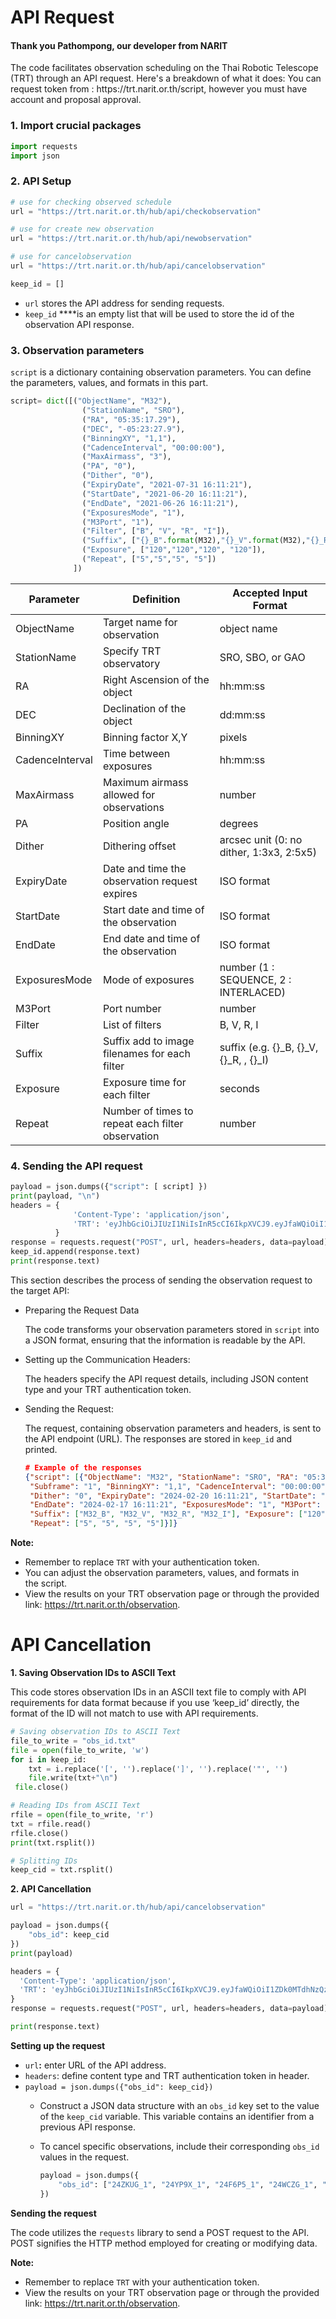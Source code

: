 # API Request
<h4>Thank you Pathompong, our developer from NARIT</h4> 
The code facilitates observation scheduling on the Thai Robotic Telescope (TRT) through an API request. Here's a breakdown of what it does:
You can request token from : <html>https://trt.narit.or.th/script</html>, however you must have account and proposal approval.

### **1. Import crucial packages**

```python
import requests
import json
```

### **2. API Setup**

```python
# use for checking observed schedule
url = "https://trt.narit.or.th/hub/api/checkobservation"

# use for create new observation  
url = "https://trt.narit.or.th/hub/api/newobservation"

# use for cancelobservation
url = "https://trt.narit.or.th/hub/api/cancelobservation"

keep_id = []
```

- `url` stores the API address for sending requests.
- `keep_id` ****is an empty list that will be used to store the id of the observation API response.

### **3. Observation parameters**

`script` is a dictionary containing observation parameters. You can define the parameters, values, and formats in this part.

```python
script= dict([("ObjectName", "M32"),                                                                                                 
                ("StationName", "SRO"),                                                                                              
                ("RA", "05:35:17.29"),                                                     
                ("DEC", "-05:23:27.9"),                                                   
                ("BinningXY", "1,1"),                                                                                                
                ("CadenceInterval", "00:00:00"),                                                                                     
                ("MaxAirmass", "3"),                                                                                                 
                ("PA", "0"),                                                                                                         
                ("Dither", "0"),                                                                                                     
                ("ExpiryDate", "2021-07-31 16:11:21"),                                                                            
                ("StartDate", "2021-06-20 16:11:21"),                                                                      
                ("EndDate", "2021-06-26 16:11:21"),                                                                               
                ("ExposuresMode", "1"),                                                                                              
                ("M3Port", "1"),                                                                                                     
                ("Filter", ["B", "V", "R", "I"]),                                                                                    
                ("Suffix", ["{}_B".format(M32),"{}_V".format(M32),"{}_R".format(M32), "{}_I".format(M32)]),      
                ("Exposure", ["120","120","120", "120"]),                                                                            
                ("Repeat", ["5","5","5", "5"])                                                                                       
              ])
```

| Parameter | Definition | Accepted Input Format |
| --- | --- | --- |
| ObjectName | Target name for observation | object name |
| StationName | Specify TRT observatory | SRO, SBO, or GAO |
| RA | Right Ascension of the object | hh:mm:ss |
| DEC | Declination of the object | dd:mm:ss |
| BinningXY | Binning factor X,Y  | pixels |
| CadenceInterval | Time between exposures | hh:mm:ss |
| MaxAirmass | Maximum airmass allowed for observations | number |
| PA | Position angle | degrees  |
| Dither | Dithering offset | arcsec unit (0: no dither, 1:3x3, 2:5x5) |
| ExpiryDate | Date and time the observation request expires | ISO format |
| StartDate | Start date and time of the observation | ISO format |
| EndDate | End date and time of the observation | ISO format |
| ExposuresMode | Mode of exposures | number (1 : SEQUENCE, 2 : INTERLACED) |
| M3Port | Port number  | number |
| Filter | List of filters | B, V, R, I |
| Suffix | Suffix add to image filenames for each filter | suffix (e.g. {}_B, {}_V, {}_R, , {}_I) |
| Exposure | Exposure time for each filter | seconds |
| Repeat | Number of times to repeat each filter observation | number |

### **4. Sending the API request**

```python
payload = json.dumps({"script": [ script] })
print(payload, "\n")
headers = {
              'Content-Type': 'application/json',
              'TRT': 'eyJhbGciOiJIUzI1NiIsInR5cCI6IkpXVCJ9.eyJfaWQiOiI1ZDk0MTdhNzQzNzUxYzBmNmNiZGRjMjAiLCJuYW1lIjoiS2FudGhhbmFrb3JuIE5veXNlbmEiLCJncm91cElkIjoxLCJncm91cE5hbWUiOiJyZXNlYXJjaGVyIiwicHJpb3JpdHlJZCI6IjY1OGFjYmJlMDhhYmY2MDI3ODNhMGFjOCIsInByaW9yaXR5Ijo5NSwic3RhcnREYXRlIjoiMjAyNC0wMS0wMVQwMDowMTowMC4wMDBaIiwiZXhwaXJlRGF0ZSI6IjIwMjQtMDQtMzBUMjM6NTk6MDAuMDAwWiIsImlhdCI6MTcwNDk1ODkwMiwiZXhwIjoxNzE0NDYyOTAyfQ.v9bQFhmrThw5sCpD1OAlpHWQa3v_v10EoiPuTxge2yE'
          }
response = requests.request("POST", url, headers=headers, data=payload)
keep_id.append(response.text)
print(response.text)
```

This section describes the process of sending the observation request to the target API:

- Preparing the Request Data
    
    The code transforms your observation parameters stored in `script` into a JSON format, ensuring that the information is readable by the API.
    
- Setting up the Communication Headers:
    
    The headers specify the API request details, including JSON content type and your TRT authentication token. 
    
- Sending the Request:
    
    The request, containing observation parameters and headers, is sent to the API endpoint (URL). The responses are stored in `keep_id` and printed.
    
    ```json
    # Example of the responses
    {"script": [{"ObjectName": "M32", "StationName": "SRO", "RA": "05:35:17.29", "DEC": "-05:23:27.9",
     "Subframe": "1", "BinningXY": "1,1", "CadenceInterval": "00:00:00", "MaxAirmass": "3", "PA": "0", 
     "Dither": "0", "ExpiryDate": "2024-02-20 16:11:21", "StartDate": "2024-02-16 16:11:21",
     "EndDate": "2024-02-17 16:11:21", "ExposuresMode": "1", "M3Port": "1", "Filter": ["B", "V", "R", "I"],
     "Suffix": ["M32_B", "M32_V", "M32_R", "M32_I"], "Exposure": ["120", "120", "120", "120"],
     "Repeat": ["5", "5", "5", "5"]}]}
    ```
    

**Note:** 

- Remember to replace `TRT` with your authentication token.
- You can adjust the observation parameters, values, and formats in the script.
- View the results on your TRT observation page or through the provided link: https://trt.narit.or.th/observation.


# API Cancellation

**1. Saving Observation IDs to ASCII Text**

This code stores observation IDs in an ASCII text file to comply with API requirements for data format because if you use ‘keep_id’ directly, the format of the ID will not match to use with API requirements.

```python
# Saving observation IDs to ASCII Text
file_to_write = "obs_id.txt"
file = open(file_to_write, 'w')
for i in keep_id:
    txt = i.replace('[', '').replace(']', '').replace('"', '')
    file.write(txt+"\n")
 file.close()

# Reading IDs from ASCII Text
rfile = open(file_to_write, 'r')
txt = rfile.read()
rfile.close()
print(txt.rsplit())

# Splitting IDs
keep_cid = txt.rsplit()
```

**2. API Cancellation**

```python
url = "https://trt.narit.or.th/hub/api/cancelobservation"

payload = json.dumps({
    "obs_id": keep_cid
})
print(payload)

headers = {
  'Content-Type': 'application/json',
  'TRT': 'eyJhbGciOiJIUzI1NiIsInR5cCI6IkpXVCJ9.eyJfaWQiOiI1ZDk0MTdhNzQzNzUxYzBmNmNiZGRjMjAiLCJuYW1lIjoiS2FudGhhbmFrb3JuIE5veXNlbmEiLCJncm91cElkIjoxLCJncm91cE5hbWUiOiJyZXNlYXJjaGVyIiwicHJpb3JpdHlJZCI6IjY1OGFjYmJlMDhhYmY2MDI3ODNhMGFjOCIsInByaW9yaXR5Ijo5NSwic3RhcnREYXRlIjoiMjAyNC0wMS0wMVQwMDowMTowMC4wMDBaIiwiZXhwaXJlRGF0ZSI6IjIwMjQtMDQtMzBUMjM6NTk6MDAuMDAwWiIsImlhdCI6MTcwNDk1ODkwMiwiZXhwIjoxNzE0NDYyOTAyfQ.v9bQFhmrThw5sCpD1OAlpHWQa3v_v10EgeIuTxge3ui'
}
response = requests.request("POST", url, headers=headers, data=payload)

print(response.text)
```

**Setting up the request**

- `url`**:** enter URL of the API address.
- `headers`: define content type and TRT authentication token in header.
- `payload = json.dumps({"obs_id": keep_cid})`
    - Construct a JSON data structure with an `obs_id` key set to the value of the `keep_cid` variable. This variable contains an identifier from a previous API response.
    - To cancel specific observations, include their corresponding `obs_id` values in the request.
        
        ```python
        payload = json.dumps({
            "obs_id": ["24ZKUG_1", "24YP9X_1", "24F6P5_1", "24WCZG_1", "24P14I_1"]
        })
        ```
        

**Sending the request**

The code utilizes the `requests` library to send a POST request to the API. POST signifies the HTTP method employed for creating or modifying data.

**Note:**

- Remember to replace `TRT` with your authentication token.
- View the results on your TRT observation page or through the provided link: https://trt.narit.or.th/observation.
